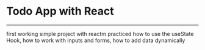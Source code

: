 # Todo App with React
---
first working simple project with reactm practiced how to use the useState Hook, how to work with inputs and forms, how to add data dynamically